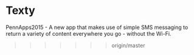 # Texty
PennApps2015 - A new app that makes use of simple SMS messaging to return a variety of content everywhere you go - without the Wi-Fi.
>>>>>>> origin/master
